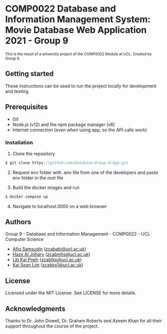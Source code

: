 # COMP0022 Database and Information Management System: Movie Database Web Application 2021 - Group 9

<sub>This is the result of a university project of the COMP0022 Module at UCL. Created by Group 9.</sub>

## Getting started
These instructions can be used to run the project locally for development and testing.

## Prerequisites

- Git
- Node.js (v12) and the npm package manager (v6)
- Internet connection (even when using app, so the API calls work)

### Installation

1. Clone the repository
```js
$ git clone https://github.com/Database-Group-9/App.git
```
2. Request env folder with .env file from one of the developers and paste env folder in the root file
 
3. Build the docker images and run
```js
$ docker-compose up
```
4. Navigate to localhost:3000 on a web browser
## Authors

Group 9 - Database and Information Management - COMP0022 - UCL Computer Science 

- [Afiq Samsudin](https://github.com/Awallalabu) (zcababi@ucl.ac.uk)
- [Haze Al Johary](https://github.com/ihaze111) (zcabmhs@ucl.ac.uk)
- [Lib Kai Pneh](https://github.com/libkai) (zcablkp@ucl.ac.uk)
- [Kai Sean Lim](https://github.com/limkaisean) (zcabks1@ucl.ac.uk)

## License

Licensed under the MIT License. See LICENSE for more details.

## Acknowledgments

Thanks to Dr. John Dowell, Dr. Graham Roberts and Azeem Khan for all their support throughout the course of the project.

